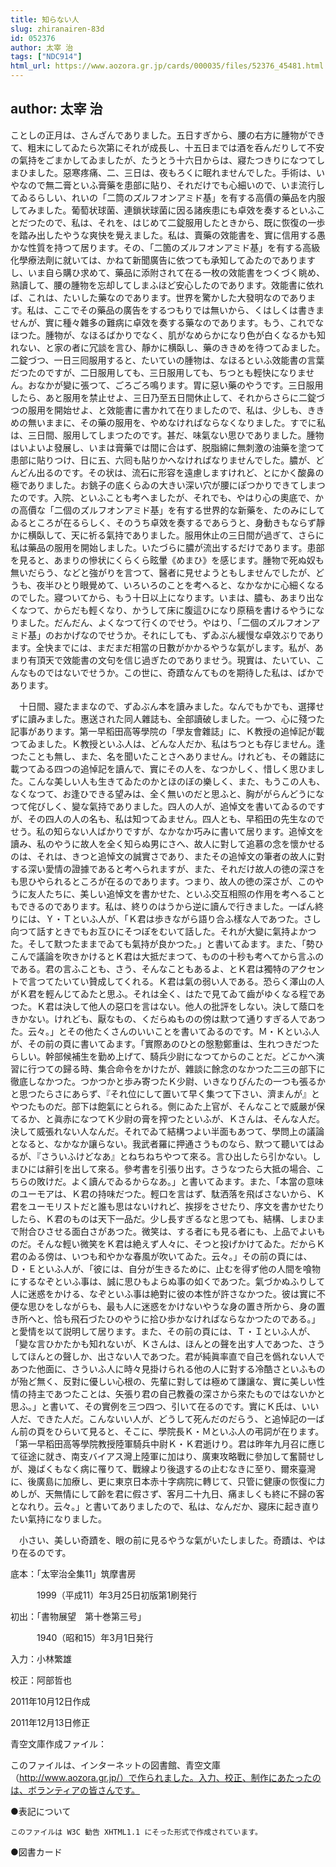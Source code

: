 ```yaml
---
title: 知らない人
slug: zhiranairen-83d
id: 052376
author: 太宰 治
tags: ["NDC914"]
html_url: https://www.aozora.gr.jp/cards/000035/files/52376_45481.html
---
```


## author: 太宰 治

ことしの正月は、さんざんでありました。五日すぎから、腰の右方に腫物ができて、粗末にしてゐたら次第にそれが成長し、十五日までは酒を呑んだりして不安の氣持をごまかしてゐましたが、たうとう十六日からは、寢たつきりになつてしまひました。惡寒疼痛、二、三日は、夜もろくに眠れませんでした。手術は、いやなので無二膏といふ膏藥を患部に貼り、それだけでも心細いので、いま流行してゐるらしい、れいの「二筒のズルフオンアミド基」を有する高價の藥品を内服してみました。葡萄状球菌、連鎖状球菌に因る諸疾患にも卓效を奏するといふことだつたので、私は、それを、はじめて二錠服用したときから、既に恢復の一歩を踏み出したやうな爽快を覺えました。私は、賣藥の效能書を、實に信用する愚かな性質を持つて居ります。その、「二箇のズルフオンアミド基」を有する高級化學療法劑に就いては、かねて新聞廣告に依つても承知してゐたのでありますし、いま自ら購ひ求めて、藥品に添附されて在る一枚の效能書をつくづく眺め、熟讀して、腰の腫物を忘却してしまふほど安心したのであります。效能書に依れば、これは、たいした藥なのであります。世界を驚かした大發明なのであります。私は、ここでその藥品の廣告をするつもりでは無いから、くはしくは書きませんが、實に種々雜多の難病に卓效を奏する藥なのであります。もう、これでなほつた。腫物が、なほるばかりでなく、肌がなめらかになり色が白くなるかも知れない、と家の者に冗談を言ひ、靜かに横臥し、藥のききめを待つてゐました。二錠づつ、一日三囘服用すると、たいていの腫物は、なほるといふ效能書の言葉だつたのですが、二日服用しても、三日服用しても、ちつとも輕快になりません。おなかが變に張つて、ごろごろ鳴ります。胃に惡い藥のやうです。三日服用したら、あと服用を禁止せよ、三日乃至五日間休止して、それからさらに二錠づつの服用を開始せよ、と效能書に書かれて在りましたので、私は、少しも、ききめの無いままに、その藥の服用を、やめなければならなくなりました。すでに私は、三日間、服用してしまつたのです。甚だ、味氣ない思ひでありました。腫物はいよいよ發展し、いまは膏藥では間に合はず、脱脂綿に無刺激の油藥を塗つて患部に貼りつけ、日に五、六囘も貼りかへなければなりませんでした。膿が、どんどん出るのです。その状は、流石に形容を遠慮しますけれど、とにかく酸鼻の極でありました。お銚子の底くらゐの大きい深い穴が腰にぽつかりできてしまつたのです。入院、といふことも考へましたが、それでも、やはり心の奧底で、かの高價な「二個のズルフオンアミド基」を有する世界的な新藥を、たのみにしてゐるところが在るらしく、そのうち卓效を奏するであらうと、身動きもならず靜かに横臥して、天に祈る氣持でありました。服用休止の三日間が過ぎて、さらに私は藥品の服用を開始しました。いたづらに膿が流出するだけであります。患部を見ると、あまりの慘状にくらくら眩暈《めまひ》を感じます。腫物で死ぬ奴も無いだらう、などと強がりを言つて、醫者に見せようともしませんでしたが、どうも、夜半ひとり眼覺めて、いろいろのことを考へると、なかなかに心細くなるのでした。寢ついてから、もう十日以上になります。いまは、膿も、あまり出なくなつて、からだも輕くなり、かうして床に腹這ひになり原稿を書けるやうになりました。だんだん、よくなつて行くのでせう。やはり、「二個のズルフオンアミド基」のおかげなのでせうか。それにしても、ずゐぶん緩慢な卓效ぶりであります。全快までには、まだまだ相當の日數がかかるやうな氣がします。私が、あまり有頂天で效能書の文句を信じ過ぎたのでありませう。現實は、たいてい、こんなものではないでせうか。この世に、奇蹟なんてものを期待した私は、ばかであります。

　十日間、寢たままなので、ずゐぶん本を讀みました。なんでもかでも、選擇せずに讀みました。惠送された同人雜誌も、全部讀破しました。一つ、心に殘つた記事があります。第一早稻田高等學院の「學友會雜誌」に、Ｋ教授の追悼記が載つてゐました。Ｋ教授といふ人は、どんな人だか、私はちつとも存じません。逢つたことも無し、また、名を聞いたことさへありません。けれども、その雜誌に載つてゐる四つの追悼記を讀んで、實にその人を、なつかしく、惜しく思ひました。こんな美しい人も生きてゐたのかとほのぼの樂しく、また、もうこの人も、なくなつて、お逢ひできる望みは、全く無いのだと思ふと、胸ががらんどうになつて侘びしく、變な氣持でありました。四人の人が、追悼文を書いてゐるのですが、その四人の人の名も、私は知つてゐません。四人とも、早稻田の先生なのでせう。私の知らない人ばかりですが、なかなか巧みに書いて居ります。追悼文を讀み、私のやうに故人を全く知らぬ男にさへ、故人に對して追慕の念を懷かせるのは、それは、きつと追悼文の誠實さであり、またその追悼文の筆者の故人に對する深い愛情の證據であると考へられますが、また、それだけ故人の徳の深さをも思ひやられるところが在るのであります。つまり、故人の徳の深さが、このやうに友人たちに、美しい追悼文を書かせた、といふ交互相照の作用を考へることもできるのであります。私は、終りのはうから逆に讀んで行きました。一ばん終りには、Ｙ・Ｔといふ人が、「Ｋ君は歩きながら語り合ふ樣な人であつた。さし向つて話すときでもお互ひにそつぽをむいて話した。それが大變に氣持よかつた。そして默つたままでゐても氣持が良かつた。」と書いてゐます。また、「勢ひこんで議論を吹きかけるとＫ君は大抵だまつて、ものの十秒も考へてから言ふのである。君の言ふことも、さう、そんなこともあるよ、とＫ君は獨特のアクセントで言つてたいてい贊成してくれる。Ｋ君は氣の弱い人である。恐らく澤山の人がＫ君を輕んじてゐたと思ふ。それは全く、はたで見てゐて齒がゆくなる程であつた。Ｋ君は決して他人の惡口を言はない。他人の批評をしない。決して蔭口をきかない。けれども、厭なもの、くだらぬものの傍は默つて通りすぎる人であつた。云々。」とその他たくさんのいいことを書いてゐるのです。Ｍ・Ｋといふ人が、その前の頁に書いてゐます。「實際あのひとの慇懃鄭重は、生れつきだつたらしい。幹部候補生を勤め上げて、騎兵少尉になつてからのことだ。どこかへ演習に行つての歸る時、集合命令をかけたが、雜談に餘念のなかつた二三の部下に徹底しなかつた。つかつかと歩み寄つたＫ少尉、いきなりびんたの一つも張るかと思つたらさにあらず、『それ位にして置いて早く集つて下さい、濟まんが』とやつたものだ。部下は飽氣にとられる。側にゐた上官が、そんなことで威嚴が保てるか、と眞赤になつてＫ少尉の膏を搾つたといふが、Ｋさんは、そんな人だ。決して威張れない人なんだ。それでゐて結構つよい半面もあつて、學問上の議論となると、なかなか讓らない。我武者羅に押通さうものなら、默つて聽いてはゐるが、『さういふけどなあ』とねちねちやつて來る。言ひ出したら引かない。しまひには辭引を出して來る。參考書を引張り出す。さうなつたら大抵の場合、こちらの敗けだ。よく讀んでゐるからなあ。」と書いてゐます。また、「本當の意味のユーモアは、Ｋ君の持味だつた。輕口を言はず、駄洒落を飛ばさないから、Ｋ君をユーモリストだと誰も思はないけれど、挨拶をさせたり、序文を書かせたりしたら、Ｋ君のものは天下一品だ。少し長すぎるなと思つても、結構、しまひまで附合ひさせる面白さがあつた。微笑は、する者にも見る者にも、上品でよいものだ。そんな輕い微笑をＫ君は絶えず人々に、そつと投げかけてゐた。だからＫ君のゐる傍は、いつも和やかな春風が吹いてゐた。云々。」その前の頁には、Ｄ・Ｅといふ人が、「彼には、自分が生きるために、止むを得ず他の人間を喰物にするなぞといふ事は、誠に思ひもよらぬ事の如くであつた。氣づかぬふりして人に迷惑をかける、なぞといふ事は絶對に彼の本性が許さなかつた。彼は實に不便な思ひをしながらも、最も人に迷惑をかけないやうな身の置き所から、身の置き所へと、恰も飛石づたひのやうに拾ひ歩かなければならなかつたのである。」と愛情を以て説明して居ります。また、その前の頁には、Ｔ・Ｉといふ人が、「變な言ひかたかも知れないが、Ｋさんは、ほんとの聲を出す人であつた、さうしてほんとの聲しか、出さない人であつた。君が純眞率直で自己を僞れない人であつた他面に、さういふ人に時々見掛けられる他の人に對する冷酷さといふものが殆ど無く、反對に優しい心根の、先輩に對しては極めて謙讓な、實に美しい性情の持主であつたことは、矢張り君の自己教養の深さから來たものではないかと思ふ。」と書いて、その實例を三つ四つ、引いて在るのです。實にＫ氏は、いい人だ、できた人だ。こんないい人が、どうして死んだのだらう、と追悼記の一ばん前の頁をひらいて見ると、そこに、學院長Ｋ・Ｍといふ人の弔詞が在ります。「第一早稻田高等學院教授陸軍騎兵中尉Ｋ・Ｋ君逝けり。君は昨年九月召に應じて征途に就き、南支バイアス灣上陸軍に加はり、廣東攻略戰に參加して奮鬪せしが、幾ばくもなく病に罹りて、戰線より後退するの止むなきに至り、爾來臺灣に、後廣島に加療し、更に東京日本赤十字病院に轉じて、只管に健康の恢復に力めしが、天無情にして齡を君に假さず、客月二十九日、痛ましくも終に不歸の客となれり。云々。」と書いてありましたので、私は、なんだか、寢床に起き直りたい氣持になりました。

　小さい、美しい奇蹟を、眼の前に見るやうな氣がいたしました。奇蹟は、やはり在るのです。













底本：「太宰治全集11」筑摩書房

　　　1999（平成11）年3月25日初版第1刷発行

初出：「書物展望　第十巻第三号」

　　　1940（昭和15）年3月1日発行

入力：小林繁雄

校正：阿部哲也

2011年10月12日作成

2011年12月13日修正

青空文庫作成ファイル：

このファイルは、インターネットの図書館、青空文庫（http://www.aozora.gr.jp/）で作られました。入力、校正、制作にあたったのは、ボランティアの皆さんです。











●表記について


	このファイルは W3C 勧告 XHTML1.1 にそった形式で作成されています。







●図書カード